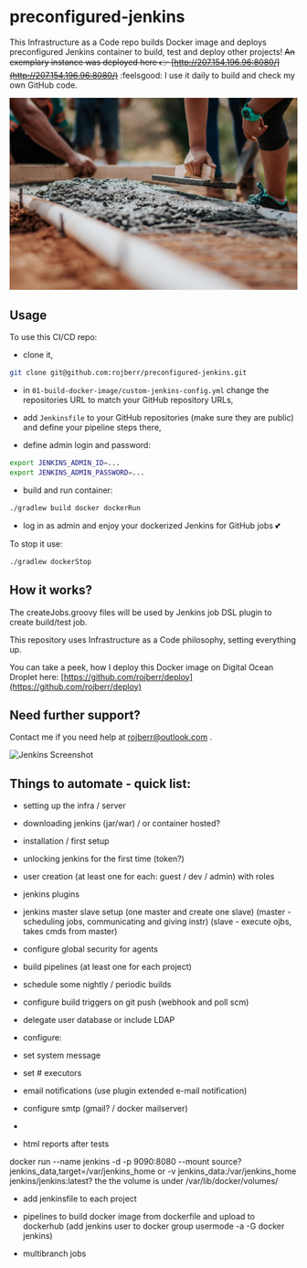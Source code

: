 # preconfigured-jenkins

This Infrastructure as a Code repo builds Docker image and deploys preconfigured Jenkins container to build, test and deploy other projects!
~~An exemplary instance was deployed here :point_right: [http://207.154.196.96:8080/](http://207.154.196.96:8080/)~~ :feelsgood:
I use it daily to build and check my own GitHub code.

![Selective Photography Cement by Rodolfo Quiros](./img/readme-img.jpg)

## Usage

To use this CI/CD repo:

- clone it,

```bash
git clone git@github.com:rojberr/preconfigured-jenkins.git
```

- in `01-build-docker-image/custom-jenkins-config.yml` change the repositories URL to match your GitHub repository URLs,

- add `Jenkinsfile` to your GitHub repositories (make sure they are public) and define your pipeline steps there,

- define admin login and password:

```bash
export JENKINS_ADMIN_ID=...
export JENKINS_ADMIN_PASSWORD=...
```

- build and run container:

```bash
./gradlew build docker dockerRun
```

- log in as admin and enjoy your dockerized Jenkins for GitHub jobs 💕

To stop it use:

```bash
./gradlew dockerStop
```

## How it works?

The createJobs.groovy files will be used by Jenkins job DSL plugin to create build/test job.

This repository uses Infrastructure as a Code philosophy, setting everything up.

You can take a peek, how I deploy this Docker image on Digital Ocean Droplet here:
[https://github.com/rojberr/deploy](https://github.com/rojberr/deploy)

## Need further support?

Contact me if you need help at rojberr@outlook.com .

![Jenkins Screenshot](./img/jenkins-example.jpg)

## Things to automate - quick list:

- setting up the infra / server
- downloading jenkins (jar/war) / or container hosted?
- installation / first setup
- unlocking jenkins for the first time (token?)
- user creation (at least one for each: guest / dev / admin) with roles
- jenkins plugins
- jenkins master slave setup (one master and create one slave)
  (master - scheduling jobs, communicating and giving instr)
  (slave - execute ojbs, takes cmds from master)
- configure global security for agents

- build pipelines (at least one for each project)
- schedule some nightly / periodic builds

- configure build triggers on git push
  (webhook and poll scm)

- delegate user database or include LDAP

- configure:
- set system message
- set # executors
- email notifications (use plugin extended e-mail notification)
- configure smtp (gmail? / docker mailserver)
-
- html reports after tests

docker run --name jenkins -d -p 9090:8080 --mount source?jenkins_data,target=/var/jenkins_home
or -v jenkins_data:/var/jenkins_home jenkins/jenkins:latest?
the the volume is under /var/lib/docker/volumes/

- add jenkinsfile to each project

- pipelines to build docker image from dockerfile and upload to dockerhub
  (add jenkins user to docker group usermode -a -G docker jenkins)

- multibranch jobs
